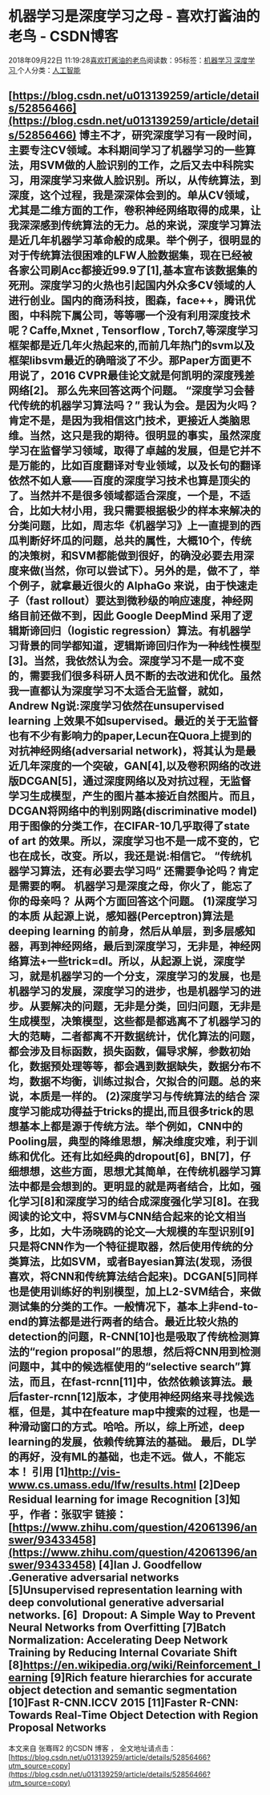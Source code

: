 
# 机器学习是深度学习之母 - 喜欢打酱油的老鸟 - CSDN博客


2018年09月22日 11:19:28[喜欢打酱油的老鸟](https://me.csdn.net/weixin_42137700)阅读数：95标签：[机器学习																](https://so.csdn.net/so/search/s.do?q=机器学习&t=blog)[深度学习																](https://so.csdn.net/so/search/s.do?q=深度学习&t=blog)[
							](https://so.csdn.net/so/search/s.do?q=机器学习&t=blog)个人分类：[人工智能																](https://blog.csdn.net/weixin_42137700/article/category/7820233)


[https://blog.csdn.net/u013139259/article/details/52856466](https://blog.csdn.net/u013139259/article/details/52856466)
博主不才，研究深度学习有一段时间，主要专注CV领域。本科期间学习了机器学习的一些算法，用SVM做的人脸识别的工作，之后又去中科院实习，用深度学习来做人脸识别。所以，从传统算法，到深度，这个过程，我是深深体会到的。单从CV领域，尤其是二维方面的工作，卷积神经网络取得的成果，让我深深感到传统算法的无力。总的来说，深度学习算法是近几年机器学习革命般的成果。举个例子，很明显的对于传统算法很困难的LFW人脸数据集，现在已经被各家公司刷Acc都接近99.9了[1],基本宣布该数据集的死刑。深度学习的火热也引起国内外众多CV领域的人进行创业。国内的商汤科技，图森，face++，腾讯优图，中科院下属公司，等等哪一个没有利用深度技术呢？Caffe,Mxnet , Tensorflow , Torch7,等深度学习框架都是近几年火热起来的,而前几年热门的svm以及框架libsvm最近的确暗淡了不少。那Paper方面更不用说了，2016 CVPR最佳论文就是何凯明的深度残差网络[2]。
那么先来回答这两个问题。
“深度学习会替代传统的机器学习算法吗？”
我认为会。是因为火吗？肯定不是，是因为我相信这门技术，更接近人类脑思维。当然，这只是我的期待。很明显的事实，虽然深度学习在监督学习领域，取得了卓越的发展，但是它并不是万能的，比如百度翻译对专业领域，以及长句的翻译依然不如人意——百度的深度学习技术也算是顶尖的了。当然并不是很多领域都适合深度，一个是，不适合，比如大材小用，我只需要根据极少的样本来解决的分类问题，比如，周志华《机器学习》上一直提到的西瓜判断好坏瓜的问题，总共的属性，大概10个，传统的决策树，和SVM都能做到很好，的确没必要去用深度来做(当然，你可以尝试下）。另外的是，做不了，举个例子，就拿最近很火的 AlphaGo 来说，由于快速走子（fast rollout）要达到微秒级的响应速度，神经网络目前还做不到，因此 Google DeepMind 采用了逻辑斯谛回归（logistic regression）算法。有机器学习背景的同学都知道，逻辑斯谛回归作为一种线性模型[3]。当然，我依然认为会。深度学习不是一成不变的，需要我们很多科研人员不断的去改进和优化。虽然我一直都认为深度学习不太适合无监督，就如，Andrew Ng说:深度学习依然在unsupervised learning 上效果不如supervised。最近的关于无监督也有不少有影响力的paper,Lecun在Quora上提到的对抗神经网络(adversarial network)，将其认为是最近几年深度的一个突破，GAN[4],以及卷积网络的改进版DCGAN[5]，通过深度网络以及对抗过程，无监督学习生成模型，产生的图片基本接近自然图片。而且，DCGAN将网络中的判别网路(discriminative model)用于图像的分类工作，在CIFAR-10几乎取得了state of art 的效果。所以，深度学习也不是一成不变的，它也在成长，改变。所以，我还是说:相信它。
“传统机器学习算法，还有必要去学习吗”
还需要争论吗？肯定是需要的啊。
机器学习是深度之母，你火了，能忘了你的母亲吗？
从两个方面回答这个问题。
(1)深度学习的本质
从起源上说，感知器(Perceptron)算法是deeping learning 的前身，然后从单层，到多层感知器，再到神经网络，最后到深度学习，无非是，神经网络算法+一些trick=dl。所以，从起源上说，深度学习，就是机器学习的一个分支，深度学习的发展，也是机器学习的发展，深度学习的进步，也是机器学习的进步。从要解决的问题，无非是分类，回归问题，无非是生成模型，决策模型，这些都是都逃离不了机器学习的大的范畴，二者都离不开数据统计，优化算法的问题，都会涉及目标函数，损失函数，偏导求解，参数初始化，数据预处理等等，都会遇到数据缺失，数据分布不均，数据不均衡，训练过拟合，欠拟合的问题。总的来说，本质是一样的。
(2)深度学习与传统算法的结合
深度学习能成功得益于tricks的提出,而且很多trick的思想基本上都是源于传统方法。举个例如，CNN中的Pooling层，典型的降维思想，解决维度灾难，利于训练和优化。还有比如经典的dropout[6]，BN[7]，仔细想想，这些方面，思想尤其简单，在传统机器学习算法中都是会想到的。更明显的就是两者结合，比如，强化学习[8]和深度学习的结合成深度强化学习[8]。在我阅读的论文中，将SVM与CNN结合起来的论文相当多，比如，大牛汤晓鸥的论文—大规模的车型识别[9]只是将CNN作为一个特征提取器，然后使用传统的分类算法，比如SVM，或者Bayesian算法(发现，汤很喜欢，将CNN和传统算法结合起来)。DCGAN[5]同样也是使用训练好的判别模型，加上L2-SVM结合，来做测试集的分类的工作。一般情况下，基本上非end-to-end的算法都是进行两者的结合。最近比较火热的detection的问题，R-CNN[10]也是吸取了传统检测算法的“region proposal”的思想，然后将CNN用到检测问题中，其中的候选框使用的“selective search”算法，而且，在fast-rcnn[11]中，依然依赖该算法。最后faster-rcnn[12]版本，才使用神经网络来寻找候选框，但是，其中在feature map中搜索的过程，也是一种滑动窗口的方式。哈哈。所以，综上所述，deep learning的发展，依赖传统算法的基础。
最后，DL学的再好，没有ML的基础，也走不远。做人，不能忘本！
引用
[1]http://vis-www.cs.umass.edu/lfw/results.html
[2]Deep Residual learning for image Recognition
[3]知乎，作者：张驭宇 链接：[https://www.zhihu.com/question/42061396/answer/93433458](https://www.zhihu.com/question/42061396/answer/93433458)
[4]Ian J. Goodfellow .Generative adversarial networks
[5]Unsupervised representation learning with deep convolutional generative adversarial networks.
[6]  Dropout: A Simple Way to Prevent Neural Networks from Overfitting
[7]Batch Normalization: Accelerating Deep Network Training by Reducing Internal Covariate Shift
[8]https://en.wikipedia.org/wiki/Reinforcement_learning
[9]Rich feature hierarchies for accurate object detection and semantic segmentation
[10]Fast R-CNN.ICCV 2015
[11]Faster R-CNN: Towards Real-Time Object Detection with Region Proposal Networks
---------------------
本文来自 张骞晖2 的CSDN 博客 ，
全文地址请点击：[https://blog.csdn.net/u013139259/article/details/52856466?utm_source=copy](https://blog.csdn.net/u013139259/article/details/52856466?utm_source=copy)

